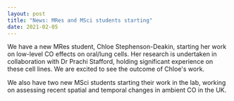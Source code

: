 ```yaml
---
layout: post
title: "News: MRes and MSci students starting"
date: 2021-02-05
---
```

We have a new MRes student, Chloe Stephenson-Deakin, starting her work on low-level CO effects on oral/lung cells. 
Her research is undertaken in collaboration with Dr Prachi Stafford, holding significant experience on these cell lines. 
We are excited to see the outcome of Chloe's work.

We also have two new MSci students starting their work in the lab, working on assessing recent spatial and temporal changes in ambient CO in the UK. 
